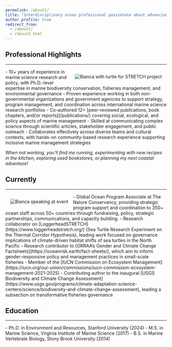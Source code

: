 ```yaml
---
permalink: /about2/
title: "Interdisciplinary ocean professional passionate about advancing science-based solutions that support both ecosystems and the communities who depend on them 🌊"
author_profile: true
redirect_from: 
  - /about2/
  - /about2.html
---
```


## Professional Highlights
<hr />
<img src="https://biancasantosphd.github.io/images/turtle.png" alt="Bianca with turtle for STRETCH project" style="float: right; vertical-align: top; margin: 15px 15px 15px 15px; pointer-events: none;"/> 
- 10+ years of experience in marine science research and policy, with Ph.D.-level expertise in marine biodiversity conservation, fisheries management, and environmental governance
- Proven experience working in both non-governmental organizations and government agencies to support strategy, program management, and coordination across international marine science research portfolios
- Co-authored 12+ [peer-reviewed publications, book chapters, and/or reports](/publications/) covering social, ecological, and policy aspects of marine management
- Skilled at communicating complex science through scientific articles, stakeholder engagement, and public outreach
- Collaborates effectively across diverse teams and cultural contexts, with hands-on community-based research experience supporting inclusive marine management strategies

*When not working, you’ll find me running, experimenting with new recipes in the kitchen, exploring used bookstores, or planning my next coastal adventure!*

## Currently
<hr />
<img src="https://biancasantosphd.github.io/images/speaking2.png" alt="Bianca speaking at event" style="float: left; vertical-align: top; margin: 15px 15px 15px 15px; pointer-events: none;"/> 
- Global Ocean Program Associate at The Nature Conservancy, providing strategic program support and coordination to 350+ ocean staff across 50+ countries through fundraising, policy, strategic partnerships, communications, and capacity building.
- Research collaborator on [LoggerheadSTRETCH](https://www.loggerheadstretch.org/) (Sea Turtle Research Experiment on the Thermal Corridor Hypothesis), leading work focused on governance implications of climate-driven habitat shifts of sea turtles in the North Pacific
- Research contributor to [ORRAA’s Gender and Climate Change Factsheets](https://oceanrisk.earth/fact-sheets/), which aim to inform gender-responsive policy and management practices in small-scale fisheries
- Member of the [IUCN Commission on Ecosystem Management](https://iucn.org/our-union/commissions/iucn-commission-ecosystem-management-2021-2025)
- Contributing author to the inaugural [USGS Biodiversity and Climate Change Assessment](https://www.usgs.gov/programs/climate-adaptation-science-centers/science/biodiversity-and-climate-change-assessment), leading a subsection on transformative fisheries governance

## Education
<hr />
- Ph.D. in Environment and Resources, Stanford University (2024)
- M.S. in Marine Science, Virginia Institute of Marine Science (2017)
-	B.S. in Marine Vertebrate Biology, Stony Brook University (2014)


